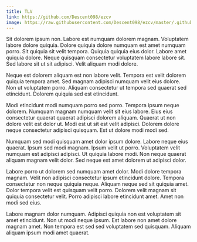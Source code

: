 ```yaml
---
title: TLV
link: https://github.com/Descent098/ezcv
image: https://raw.githubusercontent.com/Descent098/ezcv/master/.github/logo.png
---
```


Sit dolorem ipsum non. Labore est numquam dolorem magnam. Voluptatem labore dolore quiquia. Dolore quiquia dolore numquam est amet numquam porro. Sit quiquia sit velit tempora. Quiquia quiquia eius dolor. Labore amet quiquia dolore. Neque quisquam consectetur voluptatem labore labore sit. Sed labore sit ut sit adipisci. Velit aliquam modi dolore.

Neque est dolorem aliquam est non labore velit. Tempora est velit dolorem quiquia tempora amet. Sed magnam adipisci numquam velit eius dolore. Non ut voluptatem porro. Aliquam consectetur ut tempora sed quaerat sed etincidunt. Dolorem quiquia sed est etincidunt.

Modi etincidunt modi numquam porro sed porro. Tempora ipsum neque dolorem. Numquam magnam numquam velit sit eius labore. Eius eius consectetur quaerat quaerat adipisci dolorem aliquam. Quaerat ut non dolore velit est dolor ut. Modi est ut sit est velit adipisci. Dolorem dolore neque consectetur adipisci quisquam. Est ut dolore modi modi sed.

Numquam sed modi quisquam amet dolor ipsum dolore. Labore neque eius quaerat. Ipsum sed modi magnam. Ipsum velit ut porro. Voluptatem velit numquam est adipisci adipisci. Ut quiquia labore modi. Non neque quaerat aliquam magnam velit dolor. Sed neque est amet dolorem ut adipisci dolor.

Labore porro ut dolorem sed numquam amet dolor. Modi dolore tempora magnam. Velit non adipisci consectetur ipsum etincidunt dolore. Tempora consectetur non neque quiquia neque. Aliquam neque sed sit quiquia amet. Dolor tempora velit est quisquam velit porro. Dolorem velit magnam sit quiquia consectetur velit. Porro adipisci labore etincidunt amet. Amet non modi sed eius.

Labore magnam dolor numquam. Adipisci quiquia non est voluptatem sit amet etincidunt. Non ut modi neque ipsum. Est labore non amet dolore magnam amet. Non tempora est sed sed voluptatem sed quisquam. Aliquam aliquam ipsum modi amet quaerat.
    